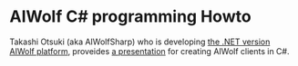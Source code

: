 # AIWolf C# programming Howto

Takashi Otsuki (aka AIWolfSharp) who is developing
[the .NET version AIWolf platform](http://aiwolfsharp.github.io/AIWolf_NET/),
proveides [a
presentation](https://www.slideshare.net/takots/how-to-createaiwolfagentinc200)
for creating AIWolf clients in C#.